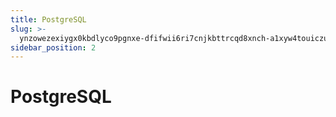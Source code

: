 ```yaml
---
title: PostgreSQL
slug: >-
  ynzowezexiygx0kbdlyco9pgnxe-dfifwii6ri7cnjkbttrcqd8xnch-a1xyw4touiczudkdexdc4sqqnfh-svdqwahzeijzvsktok7c9jdwnjg-tnpqwkk1himfarkns9uc8uwunje-tnpqwk
sidebar_position: 2
---
```



# PostgreSQL

